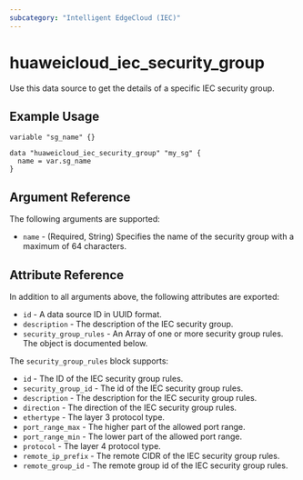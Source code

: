 ```yaml
---
subcategory: "Intelligent EdgeCloud (IEC)"
---
```


# huaweicloud_iec_security_group

Use this data source to get the details of a specific IEC security group.

## Example Usage

```hcl
variable "sg_name" {}

data "huaweicloud_iec_security_group" "my_sg" {
  name = var.sg_name
}
```

## Argument Reference

The following arguments are supported:

* `name` - (Required, String) Specifies the name of the security group with a maximum of 64 characters.

## Attribute Reference

In addition to all arguments above, the following attributes are exported:

* `id` - A data source ID in UUID format.
* `description` - The description of the IEC security group.
* `security_group_rules` - An Array of one or more security group rules. The object is documented below.

The `security_group_rules` block supports:

* `id` - The ID of the IEC security group rules.
* `security_group_id` - The id of the IEC security group rules.
* `description` - The description for the IEC security group rules.
* `direction` - The direction of the IEC security group rules.
* `ethertype` - The layer 3 protocol type.
* `port_range_max` - The higher part of the allowed port range.
* `port_range_min` - The lower part of the allowed port range.
* `protocol` - The layer 4 protocol type.
* `remote_ip_prefix` - The remote CIDR of the IEC security group rules.
* `remote_group_id` - The remote group id of the IEC security group rules.
